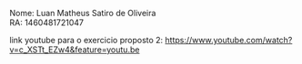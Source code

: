 Nome: Luan Matheus Satiro de Oliveira  
RA: 1460481721047

link youtube para o exercicio proposto 2: https://www.youtube.com/watch?v=c_XSTt_EZw4&feature=youtu.be
